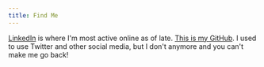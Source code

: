 ```yaml
---
title: Find Me
---
```


[LinkedIn](https://www.linkedin.com/in/gusmurphy/) is where I'm most active online as of late. [This is my GitHub](https://github.com/gusbmurphy/). I used to use Twitter and other social media, but I don't
anymore and you can't make me go back!
